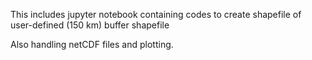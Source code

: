 This includes jupyter notebook containing codes to create shapefile of user-defined (150 km) buffer shapefile

Also handling netCDF files and plotting.


